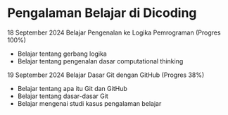 # Pengalaman Belajar di Dicoding

18 September 2024
Belajar Pengenalan ke Logika Pemrograman (Progres 100%)
* Belajar tentang gerbang logika
* Belajar tentang pengenalan dasar computational thinking

19 September 2024
Belajar Dasar Git dengan GitHub (Progres 38%)
* Belajar tentang apa itu Git dan GitHub
* Belajar tentang dasar-dasar Git
* Belajar mengenai studi kasus pengalaman belajar
